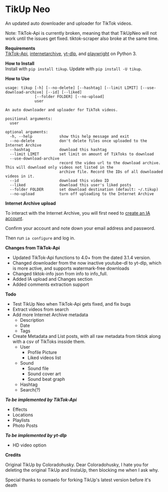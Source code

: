 TikUp Neo
=====

An updated auto downloader and uploader for TikTok videos.


Note: TikTok-Api is currently broken, meaning that that TikUpNeo will not work until the issues get fixed. tiktok-scraper also broke at the same time.

**Requirements**  
[TikTok-Api](https://github.com/davidteather/TikTok-Api), [internetarchive](https://archive.org/services/docs/api/internetarchive/index.html), [yt-dlp](https://github.com/yt-dlp/yt-dlp), and [playwright](https://github.com/Microsoft/playwright-python) on Python 3.

**How to Install**  
Install with `pip install tikup`.
Update with `pip install -U tikup`.

**How to Use**
```
usage: tikup [-h] [--no-delete] [--hashtag] [--limit LIMIT] [--use-download-archive] [--id] [--liked]
             [--folder FOLDER] [--no-upload]
             user

An auto downloader and uploader for TikTok videos.

positional arguments:
  user

optional arguments:
  -h, --help            show this help message and exit
  --no-delete           don't delete files once uploaded to the Internet Archive
  --hashtag             download this hashtag
  --limit LIMIT         set limit on amount of TikToks to download
  --use-download-archive
                        record the video url to the download archive. This will download only videos not listed in the
                        archive file. Record the IDs of all downloaded videos in it.
  --id                  download this video ID
  --liked               download this user's liked posts
  --folder FOLDER       set download destination (default: ~/.tikup)
  --no-upload           turn off uploading to the Internet Archive
```

**Internet Archive upload**

To interact with the Internet Archive, you will first need to [create an IA account](https://archive.org/account/login.createaccount.php).

Confirm your account and note down your email address and password.

Then run `ia configure` and log in.

**Changes from TikTok-Api**

- Updated TikTok-Api functions to 4.0+ from the dated 3.1.4 version.
- Changed downloader from the now inactive youtube-dl to yt-dlp, which is more active, and supports watermark-free downloads
- Changed tiktok-info json from info to info_full.
- Added IA upload and Changes section
- Added comments extraction support

**Todo**

- Test TikUp Neo when TikTok-Api gets fixed, and fix bugs
- Extract videos from search
- Add more Internet Archive metadata
  - Description
  - Date
  - Tags
- Create Metadata and List posts, with all raw metadata from tiktok along with a csv of TikToks insside them.
  - User
    - Profile Picture
    - Liked videos list
  - Sound
    - Sound file
    - Sound cover art
    - Sound beat graph
  - Hashtag
  - Search(?)

***To be implemented by TikTok-Api***

- Effects
- Locations
- Playlists
- Photo Posts

***To be implemented by yt-dlp***

- HD video option

**Credits**

Original TikUp by Coloradohusky. Dear Coloradohusky, I hate you for deleting the original TikUp and InstaUp, then blocking me when I ask why.

Special thanks to osmaelo for forking TikUp's latest version before it's death
